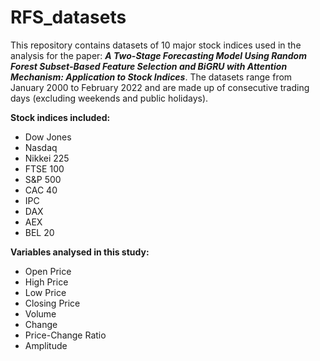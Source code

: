 # RFS_datasets

This repository contains datasets of 10 major stock indices used in the analysis for the paper: ***A Two-Stage Forecasting Model Using Random Forest Subset-Based Feature Selection and BiGRU with Attention Mechanism: Application to Stock Indices***.
The datasets range from January 2000 to February 2022 and are made up of consecutive trading days (excluding weekends and public holidays).

**Stock indices included:**
- Dow Jones
- Nasdaq
- Nikkei 225
- FTSE 100
- S&P 500
- CAC 40
- IPC
- DAX
- AEX
- BEL 20

**Variables analysed in this study:**
- Open Price
- High Price
- Low Price
- Closing Price
- Volume
- Change
- Price-Change Ratio
- Amplitude

